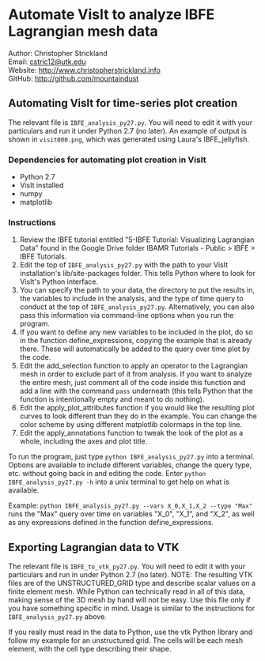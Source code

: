 # Automate VisIt to analyze IBFE Lagrangian mesh data

Author: Christopher Strickland   
Email: cstric12@utk.edu   
Website: http://www.christopherstrickland.info   
GitHub: http://github.com/mountaindust   

## Automating VisIt for time-series plot creation

The relevant file is `IBFE_analysis_py27.py`. You will need to edit it with your 
particulars and run it under Python 2.7 (no later). An example of output is shown in `visit000.png`, which was generated using Laura's IBFE_jellyfish.

### Dependencies for automating plot creation in VisIt
- Python 2.7
- VisIt installed
- numpy
- matplotlib

### Instructions
1. Review the IBFE tutorial entitled "5-IBFE Tutorial: Visualizing Lagrangian Data" found in the Google Drive folder IBAMR Tutorials - Public > IBFE > IBFE Tutorials.
2. Edit the top of `IBFE_analysis_py27.py` with the path to your VisIt installation's lib/site-packages folder. This tells Python where to look for VisIt's Python interface.
3. You can specify the path to your data, the directory to put the results in, the variables to include in the analysis, and the type of time query to conduct at the top of `IBFE_analysis_py27.py`. Alternatively, you can also pass this information via command-line options when you run the program.
4. If you want to define any new variables to be included in the plot, do so in the function define_expressions, copying the example that is already there. These will automatically be added to the query over time plot by the code.
5. Edit the add_selection function to apply an operator to the Lagrangian mesh in order to exclude part of it from analysis. If you want to analyze the entire mesh, just comment all of the code inside this function and add a line with the command `pass` underneath (this tells Python that the function is intentionally empty and meant to do nothing).
6. Edit the apply\_plot\_attributes function if you would like the resulting plot curves to look different than they do in the example. You can change the color scheme by using different matplotlib colormaps in the top line.
7. Edit the apply\_annotations function to tweak the look of the plot as a whole, including the axes and plot title.

To run the program, just type `python IBFE_analysis_py27.py` into a terminal. Options are available to include different variables, change the query type, etc. without going back in and editing the code. Enter `python IBFE_analysis_py27.py -h` into a unix terminal to get help on what is available.

Example: `python IBFE_analysis_py27.py --vars X_0,X_1,X_2 --type "Max"` runs the "Max" query over time on variables "X\_0", "X\_1", and "X\_2", as well as any expressions defined in the function define\_expressions.

## Exporting Lagrangian data to VTK

The relevant file is `IBFE_to_vtk_py27.py`. You will need to edit it with your 
particulars and run in under Python 2.7 (no later). NOTE: The resulting VTK files 
are of the UNSTRUCTURED_GRID type and describe scalar values on a finite element mesh. 
While Python can technically read in all of this data, making sense of the 3D mesh 
by hand will not be easy. Use this file only if you have something specific in mind. 
Usage is similar to the instructions for `IBFE_analysis_py27.py` above.

If you really must read in the data to Python, use the vtk Python library and
follow my example for an unstructured grid. The cells will be each mesh element,
with the cell type describing their shape.
